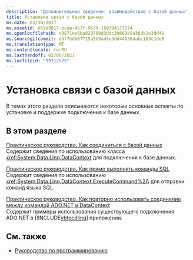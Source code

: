 ```yaml
---
description: 'Дополнительные сведения: взаимодействие с базой данных'
title: Установка связи с базой данных
ms.date: 03/30/2017
ms.assetid: 659d9817-bcaa-457f-9639-169394177274
ms.openlocfilehash: c9871ee5ba829700d3ddc39663e9a36db2e3dd41
ms.sourcegitcommit: ddf7edb67715a5b9a45e3dd44536dabc153c1de0
ms.translationtype: MT
ms.contentlocale: ru-RU
ms.lasthandoff: 02/06/2021
ms.locfileid: "99712575"
---
```

# <a name="communicating-with-the-database"></a>Установка связи с базой данных

В темах этого раздела описываются некоторые основные аспекты по установке и поддержке подключения к базе данных.  
  
## <a name="in-this-section"></a>В этом разделе  

 [Практическое руководство. Как соединиться с базой данных](how-to-connect-to-a-database.md)  
 Содержит сведения по использованию класса <xref:System.Data.Linq.DataContext> для подключения к базе данных.  
  
 [Практическое руководство. Как прямо выполнять команды SQL](how-to-directly-execute-sql-commands.md)  
 Содержит сведения по использованию <xref:System.Data.Linq.DataContext.ExecuteCommand%2A> для отправки команд языка SQL.  
  
 [Практическое руководство. Как повторно использовать соединение между командой ADO.NET и DataContext](how-to-reuse-a-connection-between-an-ado-net-command-and-a-datacontext.md)  
 Содержит примеры использования существующего подключения ADO.NET в [!INCLUDE[vbtecdlinq](../../../../../../includes/vbtecdlinq-md.md)] приложении.  
  
## <a name="see-also"></a>См. также

- [Руководство по программированию](programming-guide.md)
